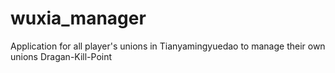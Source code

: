 # wuxia_manager
Application for all player's unions in Tianyamingyuedao to manage their own unions Dragan-Kill-Point
